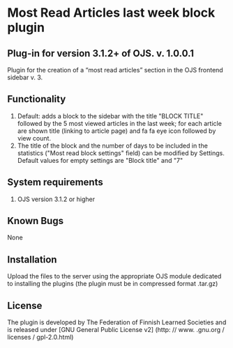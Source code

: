 Most Read Articles last week block plugin
===========
Plug-in for version 3.1.2+ of OJS.
v. 1.0.0.1
------------

Plugin for the creation of a “most read articles” section in the OJS frontend sidebar v. 3.

Functionality
-------------
1. Default: adds a block to the sidebar with the title "BLOCK TITLE" followed by the 5 most viewed articles in the last week; for each article are shown title (linking to article page) and fa fa eye icon followed by view count.
2. The title of the block and the number of days to be included in the statistics ("Most read block settings" field) can be modified by Settings. Default values for empty settings are "Block title" and "7"

System requirements
--------------------
1. OJS version 3.1.2 or higher

Known Bugs
---------------
None

Installation
-------------
Upload the files to the server using the appropriate OJS module dedicated to installing the plugins (the plugin must be in compressed format .tar.gz)

License
-------
The plugin is developed by The Federation of Finnish Learned Societies and is released under [GNU General Public License v2] (http: // www. .gnu.org / licenses / gpl-2.0.html)
